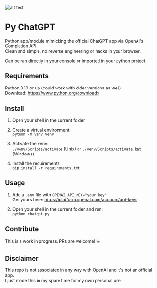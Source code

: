 ![alt text](img/logo.png)
# Py ChatGPT
Python app/module mimicking the official ChatGPT app via OpenAI's Completion API.\
Clean and simple, no reverse engineering or hacks in your browser.

Can be ran directly in your console or imported in your python project.

## Requirements
Python 3.10 or up (could work with older versions as well)\
Download: https://www.python.org/downloads

## Install
1. Open your shell in the current folder

2. Create a virtual environment:\
`python -m venv venv`

3. Activate the venv:\
`./venv/Scripts/activate` (Unix) or `./venv/Scripts/activate.bat` (Windows)

4. Install the requirements:\
`pip install -r requirements.txt`

## Usage
1. Add a `.env` file with `OPENAI_API_KEY="your key"`\
Get yours here: https://platform.openai.com/account/api-keys

2. Open your shell in the current folder and run:\
`python chatgpt.py`

## Contribute
This is a work in progress. PRs are welcome! ☕

## Disclaimer
This repo is not associated in any way with OpenAI and it's not an official app.\
I just made this in my spare time for my own personal use

